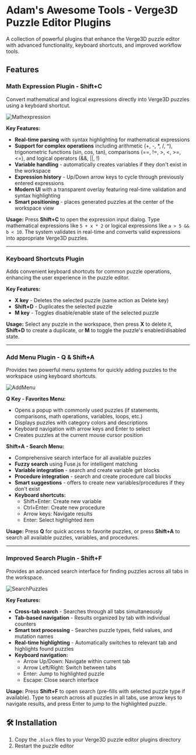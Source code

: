 # Adam's Awesome Tools - Verge3D Puzzle Editor Plugins

A collection of powerful plugins that enhance the Verge3D puzzle editor with advanced functionality, keyboard shortcuts, and improved workflow tools.

## Features

### Math Expression Plugin - Shift+C
Convert mathematical and logical expressions directly into Verge3D puzzles using a keyboard shortcut.

![Mathexpression](https://github.com/user-attachments/assets/2a269b99-17eb-451e-b2bf-c83bcd032580)

**Key Features:**
- **Real-time parsing** with syntax highlighting for mathematical expressions
- **Support for complex operations** including arithmetic (+, -, *, /, ^), trigonometric functions (sin, cos, tan), comparisons (==, !=, >, <, >=, <=), and logical operators (&&, ||, !)
- **Variable handling** - automatically creates variables if they don't exist in the workspace
- **Expression history** - Up/Down arrow keys to cycle through previously entered expressions
- **Modern UI** with a transparent overlay featuring real-time validation and syntax highlighting
- **Smart positioning** - places generated puzzles at the center of the workspace view

**Usage:** Press **Shift+C** to open the expression input dialog. Type mathematical expressions like `5 + x * 2` or logical expressions like `a > 5 && b < 10`. The system validates in real-time and converts valid expressions into appropriate Verge3D puzzles.

---

### Keyboard Shortcuts Plugin
Adds convenient keyboard shortcuts for common puzzle operations, enhancing the user experience in the puzzle editor.

**Key Features:**
- **X key** - Deletes the selected puzzle (same action as Delete key)
- **Shift+D** - Duplicates the selected puzzle
- **M key** - Toggles disable/enable state of the selected puzzle

**Usage:** Select any puzzle in the workspace, then press **X** to delete it, **Shift+D** to create a duplicate, or **M** to toggle the puzzle's enabled/disabled state.

---

### Add Menu Plugin - Q & Shift+A
Provides two powerful menu systems for quickly adding puzzles to the workspace using keyboard shortcuts.

![AddMenu](https://github.com/user-attachments/assets/e66fcea0-bb20-4078-a7cb-6b13bcf4dec5)

**Q Key - Favorites Menu:**
- Opens a popup with commonly used puzzles (if statements, comparisons, math operations, variables, loops, etc.)
- Displays puzzles with category colors and descriptions
- Keyboard navigation with arrow keys and Enter to select
- Creates puzzles at the current mouse cursor position

**Shift+A - Search Menu:**
- Comprehensive search interface for all available puzzles
- **Fuzzy search** using Fuse.js for intelligent matching
- **Variable integration** - search and create variable get blocks
- **Procedure integration** - search and create procedure call blocks
- **Smart suggestions** - offers to create new variables/procedures if they don't exist
- **Keyboard shortcuts:**
  - Shift+Enter: Create new variable
  - Ctrl+Enter: Create new procedure
  - Arrow keys: Navigate results
  - Enter: Select highlighted item

**Usage:** Press **Q** for quick access to favorite puzzles, or press **Shift+A** to search all available puzzles, variables, and procedures.

---

### Improved Search Plugin - Shift+F
Provides an advanced search interface for finding puzzles across all tabs in the workspace.

![SearchPuzzles](https://github.com/user-attachments/assets/fce8c832-2b48-481d-9e4e-4337935e9e3b)

**Key Features:**
- **Cross-tab search** - Searches through all tabs simultaneously
- **Tab-based navigation** - Results organized by tab with individual counters
- **Smart text processing** - Searches puzzle types, field values, and mutation names
- **Real-time highlighting** - Automatically switches to relevant tab and highlights found puzzles
- **Keyboard navigation:**
  - Arrow Up/Down: Navigate within current tab
  - Arrow Left/Right: Switch between tabs
  - Enter: Jump to highlighted puzzle
  - Escape: Close search interface

**Usage:** Press **Shift+F** to open search (pre-fills with selected puzzle type if available). Type to search across all puzzles in all tabs, use arrow keys to navigate results, and press Enter to jump to the highlighted puzzle.

## 🛠️ Installation

1. Copy the `.block` files to your Verge3D puzzle editor plugins directory
2. Restart the puzzle editor
